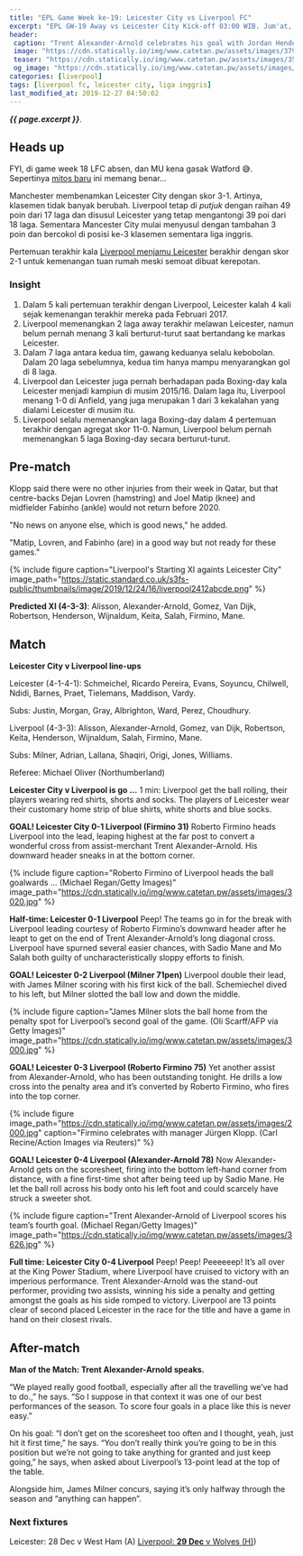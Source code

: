 ```yaml
---
title: "EPL Game Week ke-19: Leicester City vs Liverpool FC"
excerpt: "EPL GW-19 Away vs Leicester City Kick-off 03:00 WIB. Jum'at, 27 Desember 2019. Skor akhir: 0-4"
header:
 caption: "Trent Alexander-Arnold celebrates his goal with Jordan Henderson and Andrew Robertson. (Andrew Yates/Reuters)"
 image: "https://cdn.statically.io/img/www.catetan.pw/assets/images/3792.jpg?filter=grayscale"
 teaser: "https://cdn.statically.io/img/www.catetan.pw/assets/images/3500.jpg?w=360,180"
 og_image: "https://cdn.statically.io/img/www.catetan.pw/assets/images/3626.jpg"
categories: [liverpool]
tags: [liverpool fc, leicester city, liga inggris]
last_modified_at: 2019-12-27 04:50:02
---
```

_**{{ page.excerpt }}**_.

## Heads up

FYI, di game week 18 LFC absen, dan MU kena gasak Watford 😅. Sepertinya [mitos baru](https://www.catetan.pw/sepakbola/tren-korban-liverpool-balaskan-dendam-ke-lawan-selanjutnya/) ini memang benar...

Manchester membenamkan Leicester City dengan skor 3-1. Artinya, klasemen tidak banyak berubah. Liverpool tetap di _putjuk_ dengan raihan 49 poin dari 17 laga dan disusul Leicester yang tetap mengantongi 39 poi dari 18 laga. Sementara Mancester City mulai menyusul dengan tambahan 3 poin dan bercokol di posisi ke-3 klasemen sementara liga inggris.

Pertemuan terakhir kala [Liverpool menjamu Leicester](/liverpool/home-vs-leicester/) berakhir dengan skor 2-1 untuk kemenangan tuan rumah meski semoat dibuat kerepotan.

### Insight

1. Dalam 5 kali pertemuan terakhir dengan Liverpool, Leicester kalah 4 kali sejak kemenangan terakhir mereka pada Februari 2017.
2. Liverpool memenangkan 2 laga away terakhir melawan Leicester, namun belum pernah menang 3 kali berturut-turut saat bertandang ke markas Leicester.
3. Dalam 7 laga antara kedua tim, gawang keduanya selalu kebobolan. Dalam 20 laga sebelumnya, kedua tim hanya mampu menyarangkan gol di 8 laga.
4. Liverpool dan Leicester juga pernah berhadapan pada Boxing-day kala Leicester menjadi kampiun di musim 2015/16. Dalam laga itu, Liverpool menang 1-0 di Anfield, yang juga merupakan 1 dari 3 kekalahan yang dialami Leicester di musim itu.
5. Liverpool selalu memenangkan laga Boxing-day dalam 4 pertemuan terakhir dengan agregat skor 11-0. Namun, Liverpool belum pernah memenangkan 5 laga Boxing-day secara berturut-turut.

## Pre-match

Klopp said there were no other injuries from their week in Qatar, but that centre-backs Dejan Lovren (hamstring) and Joel Matip (knee) and midfielder Fabinho (ankle) would not return before 2020.

"No news on anyone else, which is good news," he added.

"Matip, Lovren, and Fabinho (are) in a good way but not ready for these games."

{% include figure caption="Liverpool's Starting XI againts Leicester City" image_path="https://static.standard.co.uk/s3fs-public/thumbnails/image/2019/12/24/16/liverpool2412abcde.png" %}

**Predicted XI (4-3-3)**: Alisson, Alexander-Arnold, Gomez, Van Dijk, Robertson, Henderson, Wijnaldum, Keita, Salah, Firmino, Mane.

## Match

**Leicester City v Liverpool line-ups**

Leicester (4-1-4-1): Schmeichel, Ricardo Pereira, Evans, Soyuncu, Chilwell, Ndidi, Barnes, Praet, Tielemans, Maddison, Vardy.

Subs: Justin, Morgan, Gray, Albrighton, Ward, Perez, Choudhury.

Liverpool (4-3-3): Alisson, Alexander-Arnold, Gomez, van Dijk, Robertson, Keita, Henderson, Wijnaldum, Salah, Firmino, Mane.

Subs: Milner, Adrian, Lallana, Shaqiri, Origi, Jones, Williams.

Referee: Michael Oliver (Northumberland)

**Leicester City v Liverpool is go ...**
1 min: Liverpool get the ball rolling, their players wearing red shirts, shorts and socks. The players of Leicester wear their customary home strip of blue shirts, white shorts and blue socks.

**GOAL! Leicester City 0-1 Liverpool (Firmino 31)**
Roberto Firmino heads Liverpool into the lead, leaping highest at the far post to convert a wonderful cross from assist-merchant Trent Alexander-Arnold. His downward header sneaks in at the bottom corner.

{% include figure caption="Roberto Firmino of Liverpool heads the ball goalwards ... (Michael Regan/Getty Images)" image_path="https://cdn.statically.io/img/www.catetan.pw/assets/images/3020.jpg" %}

**Half-time: Leicester 0-1 Liverpool**
Peep! The teams go in for the break with Liverpool leading courtesy of Roberto Firmino’s downward header after he leapt to get on the end of Trent Alexander-Arnold’s long diagonal cross. Liverpool have spurned several easier chances, with Sadio Mane and Mo Salah both guilty of uncharacteristically sloppy efforts to finish.

**GOAL! Leicester 0-2 Liverpool (Milner 71pen)**
Liverpool double their lead, with James Milner scoring with his first kick of the ball. Schemiechel dived to his left, but Milner slotted the ball low and down the middle.

{% include figure caption="James Milner slots the ball home from the penalty spot for Liverpool’s second goal of the game. (Oli Scarff/AFP via Getty Images)" image_path="https://cdn.statically.io/img/www.catetan.pw/assets/images/3000.jpg" %}

**GOAL! Leicester 0-3 Liverpool (Roberto Firmino 75)**
Yet another assist from Alexander-Arnold, who has been outstanding tonight. He drills a low cross into the penalty area and it’s converted by Roberto Firmino, who fires into the top corner.

{% include figure image_path="https://cdn.statically.io/img/www.catetan.pw/assets/images/2000.jpg" caption="Firmino celebrates with manager Jürgen Klopp. (Carl Recine/Action Images via Reuters)" %}

**GOAL! Leicester 0-4 Liverpool (Alexander-Arnold 78)**
Now Alexander-Arnold gets on the scoresheet, firing into the bottom left-hand corner from distance, with a fine first-time shot after being teed up by Sadio Mane. He let the ball roll across his body onto his left foot and could scarcely have struck a sweeter shot.

{% include figure caption="Trent Alexander-Arnold of Liverpool scores his team’s fourth goal. (Michael Regan/Getty Images)" image_path="https://cdn.statically.io/img/www.catetan.pw/assets/images/3626.jpg" %}

**Full time: Leicester City 0-4 Liverpool**
Peep! Peep! Peeeeeep! It’s all over at the King Power Stadium, where Liverpool have cruised to victory with an imperious performance. Trent Alexander-Arnold was the stand-out performer, providing two assists, winning his side a penalty and getting amongst the goals as his side romped to victory. Liverpool are 13 points clear of second placed Leicester in the race for the title and have a game in hand on their closest rivals.

## After-match

**Man of the Match: Trent Alexander-Arnold speaks.**

“We played really good football, especially after all the travelling we’ve had to do.,” he says. “So I suppose in that context it was one of our best performances of the season. To score four goals in a place like this is never easy.”

On his goal: “I don’t get on the scoresheet too often and I thought, yeah, just hit it first time,” he says. “You don’t really think you’re going to be in this position but we’re not going to take anything for granted and just keep going,” he says, when asked about Liverpool’s 13-point lead at the top of the table. 

Alongside him, James Milner concurs, saying it’s only halfway through the season and “anything can happen”.

### Next fixtures

Leicester: 28 Dec v West Ham (A)
[Liverpool: **29 Dec** v Wolves (H)](/liverpool/home-vs-wolves/))
